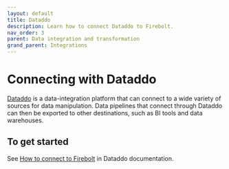 ```yaml
---
layout: default
title: Dataddo
description: Learn how to connect Dataddo to Firebolt.
nav_order: 3
parent: Data integration and transformation
grand_parent: Integrations
---
```


# Connecting with Dataddo

[Dataddo](https://www.dataddo.com/) is a data-integration platform that can connect to a wide variety of sources for data manipulation. Data pipelines that connect through Dataddo can then be exported to other destinations, such as BI tools and data warehouses.

## To get started

See [How to connect to Firebolt](https://docs.dataddo.com/firebolt) in Dataddo documentation.
